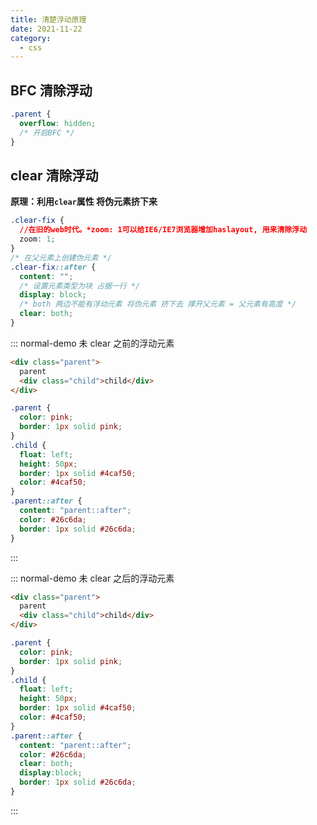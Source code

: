 ```yaml
---
title: 清楚浮动原理
date: 2021-11-22
category:
  - css
---
```


## BFC 清除浮动

```css
.parent {
  overflow: hidden;
  /* 开启BFC */
}
```

## clear 清除浮动

**原理：利用`clear`属性 将伪元素挤下来**

```css
.clear-fix {
  //在旧的web时代。*zoom: 1可以给IE6/IE7浏览器增加haslayout, 用来清除浮动
  zoom: 1;
}
/* 在父元素上创建伪元素 */
.clear-fix::after {
  content: "";
  /* 设置元素类型为块 占据一行 */
  display: block;
  /* both 两边不能有浮动元素 将伪元素 挤下去 撑开父元素 = 父元素有高度 */
  clear: both;
}
```

::: normal-demo 未 clear 之前的浮动元素

```html
<div class="parent">
  parent
  <div class="child">child</div>
</div>
```

```css
.parent {
  color: pink;
  border: 1px solid pink;
}
.child {
  float: left;
  height: 50px;
  border: 1px solid #4caf50;
  color: #4caf50;
}
.parent::after {
  content: "parent::after";
  color: #26c6da;
  border: 1px solid #26c6da;
}
```

:::

::: normal-demo 未 clear 之后的浮动元素

```html
<div class="parent">
  parent
  <div class="child">child</div>
</div>
```

```css
.parent {
  color: pink;
  border: 1px solid pink;
}
.child {
  float: left;
  height: 50px;
  border: 1px solid #4caf50;
  color: #4caf50;
}
.parent::after {
  content: "parent::after";
  color: #26c6da;
  clear: both;
  display:block;
  border: 1px solid #26c6da;
}
```

:::

